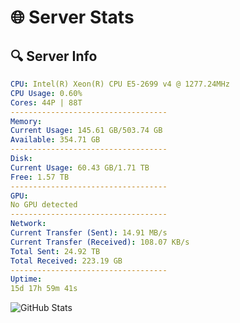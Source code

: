 # 🌐 Server Stats
## 🔍 Server Info
```yaml
CPU: Intel(R) Xeon(R) CPU E5-2699 v4 @ 1277.24MHz
CPU Usage: 0.60%
Cores: 44P | 88T
-----------------------------------
Memory:
Current Usage: 145.61 GB/503.74 GB
Available: 354.71 GB
-----------------------------------
Disk:
Current Usage: 60.43 GB/1.71 TB
Free: 1.57 TB
-----------------------------------
GPU:
No GPU detected
-----------------------------------
Network:
Current Transfer (Sent): 14.91 MB/s
Current Transfer (Received): 108.07 KB/s
Total Sent: 24.92 TB
Total Received: 223.19 GB
-----------------------------------
Uptime:
15d 17h 59m 41s
```
![GitHub Stats](https://img.shields.io/badge/Updated-2025-03-23_15:22:30-blue)